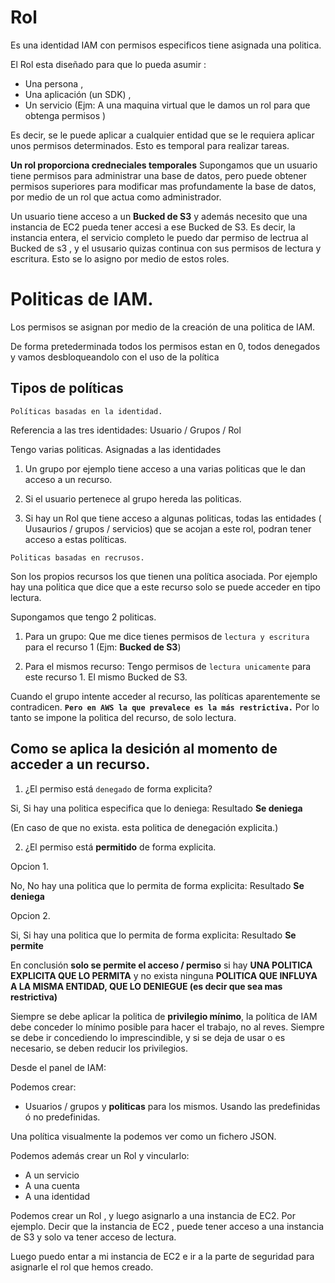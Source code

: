 # Rol

Es una identidad IAM con permisos especificos tiene asignada una politica.

El Rol esta diseñado para que lo pueda asumir :

 - Una persona ,
 - Una aplicación (un SDK) ,
 - Un servicio (Ejm: A una maquina virtual que le damos un rol para que obtenga permisos )

Es decir, se le puede aplicar a cualquier entidad que se le requiera aplicar unos permisos determinados. Esto es temporal para realizar tareas. 

**Un rol proporciona credneciales temporales** Supongamos que un usuario tiene permisos para administrar una base de datos, pero puede obtener permisos superiores para modificar mas profundamente la base de datos, por medio de un rol que actua como administrador.

Un usuario tiene acceso a un **Bucked de S3** y además necesito que una instancia de EC2 pueda tener accesi a ese Bucked de S3. Es decir, la instancia entera, el servicio completo le puedo dar permiso de lectrua al Bucked de s3 , y el ususario quizas continua con sus permisos de lectura y escritura. Esto se lo asigno por medio de estos roles.

# **Politicas de IAM.** 
Los permisos se asignan por medio de la creación de una politica de IAM. 

De forma pretederminada todos los permisos estan en 0, todos denegados y vamos desbloqueandolo con el uso de la política

## **Tipos de políticas**

``Políticas basadas en la identidad.``

Referencia a las tres identidades: Usuario / Grupos / Rol

Tengo varias politicas. Asignadas a las identidades 

1. Un grupo por ejemplo tiene acceso a una varias politicas que le dan acceso a un recurso.

2. Si el usuario pertenece al grupo hereda las politicas. 

3. Si hay un Rol que tiene acceso a algunas politicas, todas las entidades ( Uusaurios / grupos / servicios) que se acojan a este rol, podran tener acceso a estas políticas.


``Politicas basadas en recrusos.``

Son los propios recursos los que tienen una política asociada. Por ejemplo hay una politica que dice que a este recurso solo se puede acceder en tipo lectura. 

Supongamos que tengo 2 politicas. 

1. Para un grupo: Que me dice tienes permisos de ``lectura y escritura`` para el recurso 1 (Ejm: **Bucked de S3**)

2. Para el mismos recurso: Tengo permisos de ``lectura unicamente`` para este recurso 1. El mismo Bucked de S3. 

Cuando el grupo intente acceder al recurso, las políticas aparentemente se contradicen. **``Pero en AWS la que prevalece es la más restrictiva.``** Por lo tanto se impone la politica del recurso, de solo lectura. 


## **Como se aplica la desición al momento de acceder a un recurso.** 

1. ¿El permiso está ``denegado`` de forma explicita? 

Si, Si hay una politica especifica que lo deniega: Resultado **Se deniega**

(En caso de que no exista. esta politica de denegación explicita.)

2. ¿El permiso está **permitido** de forma explicita.

Opcion 1. 

No, No hay una politica que lo permita de forma explicita: Resultado  **Se deniega**

Opcion 2. 

Si, Si hay una politica que lo permita de forma explicita: Resultado **Se permite** 

En conclusión **solo se permite el acceso / permiso** si hay **UNA POLITICA EXPLICITA QUE LO PERMITA**  y no exista ninguna **POLITICA QUE INFLUYA A LA MISMA ENTIDAD,  QUE LO DENIEGUE (es decir que sea mas restrictiva)**

Siempre se debe aplicar la politica de **privilegio mínimo**, la política de IAM debe conceder lo mínimo posible para hacer el trabajo, no al reves. Siempre se debe ir concediendo lo imprescindible, y si se deja de usar o es necesario, se deben reducir los privilegios. 

Desde el panel de IAM:

Podemos crear: 

- Usuarios / grupos y **politicas** para los mismos. Usando las predefinidas ó no predefinidas. 

Una política visualmente la podemos ver como un fichero JSON. 



Podemos además crear un Rol y vincularlo: 

- A un servicio 
- A una cuenta 
- A una identidad

Podemos crear un Rol , y luego asignarlo a una instancia de EC2.  Por ejemplo. Decir que la instancia de EC2 , puede tener acceso a una instancia de S3 y solo va tener acceso de lectura. 

Luego puedo entar a mi instancia de EC2 e ir a la parte de seguridad para asignarle el rol que hemos creado. 

